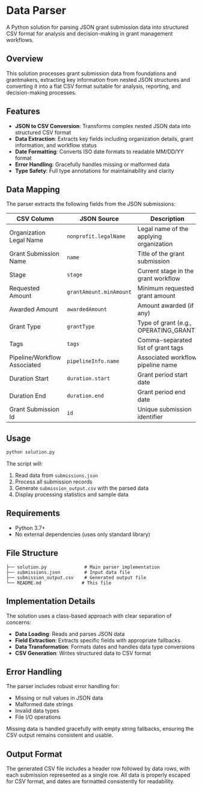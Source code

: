 # Data Parser


A Python solution for parsing JSON grant submission data into structured CSV format for analysis and decision-making in grant management workflows.

## Overview

This solution processes grant submission data from foundations and grantmakers, extracting key information from nested JSON structures and converting it into a flat CSV format suitable for analysis, reporting, and decision-making processes.

## Features

- **JSON to CSV Conversion**: Transforms complex nested JSON data into structured CSV format
- **Data Extraction**: Extracts key fields including organization details, grant information, and workflow status
- **Date Formatting**: Converts ISO date formats to readable MM/DD/YY format
- **Error Handling**: Gracefully handles missing or malformed data
- **Type Safety**: Full type annotations for maintainability and clarity

## Data Mapping

The parser extracts the following fields from the JSON submissions:

| CSV Column | JSON Source | Description |
|------------|-------------|-------------|
| Organization Legal Name | `nonprofit.legalName` | Legal name of the applying organization |
| Grant Submission Name | `name` | Title of the grant submission |
| Stage | `stage` | Current stage in the grant workflow |
| Requested Amount | `grantAmount.minAmount` | Minimum requested grant amount |
| Awarded Amount | `awardedAmount` | Amount awarded (if any) |
| Grant Type | `grantType` | Type of grant (e.g., OPERATING_GRANT) |
| Tags | `tags` | Comma-separated list of grant tags |
| Pipeline/Workflow Associated | `pipelineInfo.name` | Associated workflow pipeline name |
| Duration Start | `duration.start` | Grant period start date |
| Duration End | `duration.end` | Grant period end date |
| Grant Submission Id | `id` | Unique submission identifier |

## Usage

```bash
python solution.py
```

The script will:
1. Read data from `submissions.json`
2. Process all submission records
3. Generate `submission_output.csv` with the parsed data
4. Display processing statistics and sample data

## Requirements

- Python 3.7+
- No external dependencies (uses only standard library)

## File Structure

```
├── solution.py              # Main parser implementation
├── submissions.json         # Input data file
├── submission_output.csv    # Generated output file
└── README.md               # This file
```

## Implementation Details

The solution uses a class-based approach with clear separation of concerns:

- **Data Loading**: Reads and parses JSON data
- **Field Extraction**: Extracts specific fields with appropriate fallbacks
- **Data Transformation**: Formats dates and handles data type conversions
- **CSV Generation**: Writes structured data to CSV format

## Error Handling

The parser includes robust error handling for:
- Missing or null values in JSON data
- Malformed date strings
- Invalid data types
- File I/O operations

Missing data is handled gracefully with empty string fallbacks, ensuring the CSV output remains consistent and usable.

## Output Format

The generated CSV file includes a header row followed by data rows, with each submission represented as a single row. All data is properly escaped for CSV format, and dates are formatted consistently for readability.
